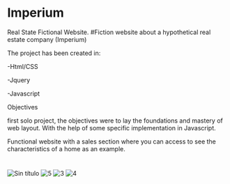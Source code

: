 # Imperium
Real State Fictional Website.
#Fiction website about a hypothetical real estate company (Imperium)

The project has been created in:

-Html/CSS

-Jquery

-Javascript

Objectives

first solo project, the objectives were to lay the foundations and mastery of web layout. With the help of some specific implementation in Javascript.

Functional website with a sales section where you can access to see the characteristics of a home as an example.
#
#

![Sin título](https://github.com/SrmJap/Imperium/assets/111044979/ea97eb8f-f55f-4f69-8b16-2b7a1d4da4a2)
![5](https://github.com/SrmJap/Imperium/assets/111044979/20d414e7-d195-4e7a-8975-1e743f4a2d7b)
![3](https://github.com/SrmJap/Imperium/assets/111044979/1bc6c5b6-edb4-4e7c-af74-505685b3d664)
![4](https://github.com/SrmJap/Imperium/assets/111044979/d2cb902c-13b3-4f65-b27d-84bd48dfbb4d)
